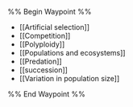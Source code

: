 %% Begin Waypoint %%
- [[Artificial selection]]
- [[Competition]]
- [[Polyploidy]]
- [[Populations and ecosystems]]
- [[Predation]]
- [[succession]]
- [[Variation in population size]]

%% End Waypoint %%

